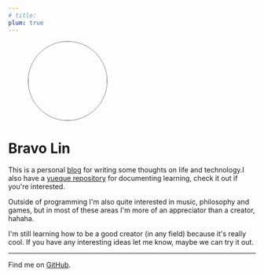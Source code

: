 ```yaml
---
# title:  
plum: true
---
```


<figure>
<img src="/images/avatar.png" style="width:10rem;border-radius:10rem;border:gray 1px solid"/>
</figure>

<h1>Bravo Lin</h1>

<vivid-typing spilt-tag="span" content="Hi I'm bravo lin, a front-end developer and currently based in <%><span class='i-mi:location'></span></%>Xiamen." />

This is a personal [blog](/posts) for writing some thoughts on life and technology.I also have a [yueque repository](https://www.yuque.com/bravolin) for documenting learning, check it out if you're interested.<span class="i-mi:apple"/>

Outside of programming I'm also quite interested in music, philosophy and games, but in most of these areas I'm more of an appreciator than a creator, hahaha.

I'm still learning how to be a good creator (in any field) because it's really cool. If you have any interesting ideas let me know, maybe we can try it out.

***

Find me on [GitHub](https://github.com/bravo-lin).<br>
